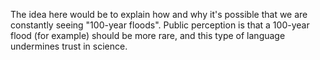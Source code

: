 The idea here would be to explain how and why it's possible that we are constantly seeing "100-year floods". Public perception is that a 100-year flood (for example) should be more rare, and this type of language undermines trust in science.
